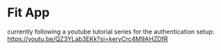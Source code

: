 # Fit App

currently following a youtube tutorial series for the authentication setup: https://youtu.be/QZ3YLab3EKk?si=keryCrc4M9AHZDfR
